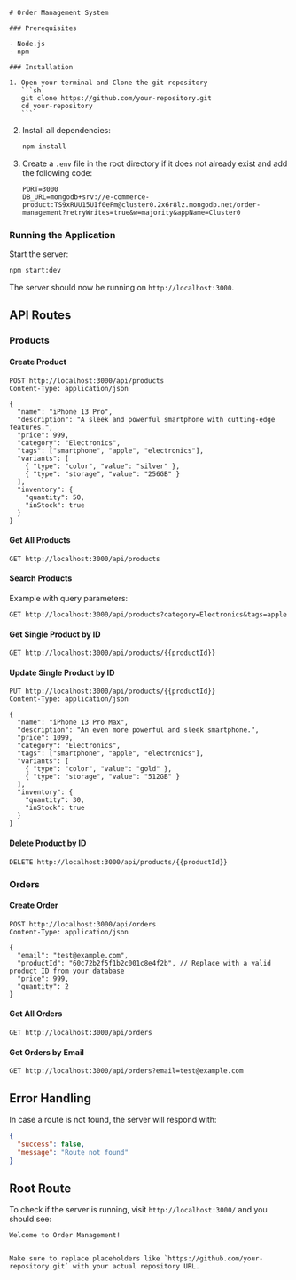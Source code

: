 ````
# Order Management System

### Prerequisites

- Node.js
- npm

### Installation

1. Open your terminal and Clone the git repository
   ```sh
   git clone https://github.com/your-repository.git
   cd your-repository
   ```
````

2. Install all dependencies:

   ```sh
   npm install
   ```

3. Create a `.env` file in the root directory if it does not already exist and add the following code:

   ```env
   PORT=3000
   DB_URL=mongodb+srv://e-commerce-product:TS9xRUU15UIf0eFm@cluster0.2x6r8lz.mongodb.net/order-management?retryWrites=true&w=majority&appName=Cluster0
   ```

### Running the Application

Start the server:

```sh
npm start:dev
```

The server should now be running on `http://localhost:3000`.

## API Routes

### Products

#### Create Product

```http
POST http://localhost:3000/api/products
Content-Type: application/json

{
  "name": "iPhone 13 Pro",
  "description": "A sleek and powerful smartphone with cutting-edge features.",
  "price": 999,
  "category": "Electronics",
  "tags": ["smartphone", "apple", "electronics"],
  "variants": [
    { "type": "color", "value": "silver" },
    { "type": "storage", "value": "256GB" }
  ],
  "inventory": {
    "quantity": 50,
    "inStock": true
  }
}
```

#### Get All Products

```http
GET http://localhost:3000/api/products
```

#### Search Products

Example with query parameters:

```http
GET http://localhost:3000/api/products?category=Electronics&tags=apple
```

#### Get Single Product by ID

```http
GET http://localhost:3000/api/products/{{productId}}
```

#### Update Single Product by ID

```http
PUT http://localhost:3000/api/products/{{productId}}
Content-Type: application/json

{
  "name": "iPhone 13 Pro Max",
  "description": "An even more powerful and sleek smartphone.",
  "price": 1099,
  "category": "Electronics",
  "tags": ["smartphone", "apple", "electronics"],
  "variants": [
    { "type": "color", "value": "gold" },
    { "type": "storage", "value": "512GB" }
  ],
  "inventory": {
    "quantity": 30,
    "inStock": true
  }
}
```

#### Delete Product by ID

```http
DELETE http://localhost:3000/api/products/{{productId}}
```

### Orders

#### Create Order

```http
POST http://localhost:3000/api/orders
Content-Type: application/json

{
  "email": "test@example.com",
  "productId": "60c72b2f5f1b2c001c8e4f2b", // Replace with a valid product ID from your database
  "price": 999,
  "quantity": 2
}
```

#### Get All Orders

```http
GET http://localhost:3000/api/orders
```

#### Get Orders by Email

```http
GET http://localhost:3000/api/orders?email=test@example.com
```

## Error Handling

In case a route is not found, the server will respond with:

```json
{
  "success": false,
  "message": "Route not found"
}
```

## Root Route

To check if the server is running, visit `http://localhost:3000/` and you should see:

```
Welcome to Order Management!
```

```

Make sure to replace placeholders like `https://github.com/your-repository.git` with your actual repository URL.
```
